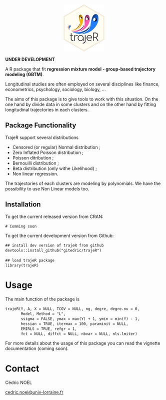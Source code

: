 <p align="center">
  <img src="inst/logo/logotrajeR.png" height="150" />
</p>

**UNDER DEVELOPMENT**

 A R package that fit **regression mixture model - group-based trajectory modeling (GBTM)**. 

Longitudinal studies are often employed on several disciplines like finance, econometrics, psychology, sociology, biology,  ...

The aims of this package is to give tools to work with this situation. On the one hand by divide data in some clusters and on the other hand by fitting longitudinal trajectories in each clusters.

## Package Functionality


TrajeR support several distributions 

- Censored (or regular) Normal distribution ;
- Zero Inflated Poisson distribution ;
- Poisson ditribution ;
- Bernouilli distribution ;
- Beta distribution (only withe Likelihood) ;
- Non linear regression.

The trajectories of each clusters are modeling by polynomials. We have the possibility to use Non Linear models too.

## Installation

To get the current released version from CRAN:

```{r}
# Comming soon
```

To get the current development version from Github:


```{r}
## install dev version of trajeR from github
devtools::install_github("gitedric/trajeR")

## load trajeR package
library(trajeR)
```

# Usage
The main function of the package is 

```{r}
trajeR(Y, A, X = NULL, TCOV = NULL, ng, degre, degre.nu = 0, 
       Model, Method = "L", 
       ssigma = FALSE, ymax = max(Y) + 1, ymin = min(Y) - 1,
       hessian = TRUE, itermax = 100, paraminit = NULL, 
       EMIRLS = TRUE, refgr = 1,
       fct = NULL, diffct = NULL, nbvar = NULL, nls.lmiter)
```

For more details about the usage of this package you can read the vignette documentation  (coming soon).

# Contact

Cédric NOEL

cedric.noel@univ-lorraine.fr
